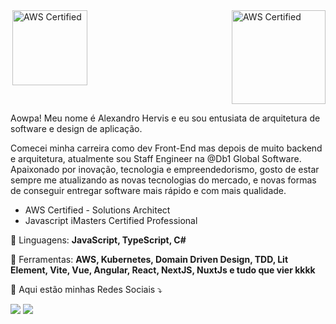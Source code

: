 
 <div style="display: flex; justify-content: space-between; align-itens: bottom">    
   <img  align="right" src="https://d1.awsstatic.com/training-and-certification/certification-badges/AWS-Certified-Cloud-Practitioner_badge.634f8a21af2e0e956ed8905a72366146ba22b74c.png" min-width="120px" max-width="120px" width="120px" alt="AWS Certified ">
   <img  align="right" src="https://d1.awsstatic.com/training-and-certification/certification-badges/AWS-Certified-Solutions-Architect-Associate_badge.3419559c682629072f1eb968d59dea0741772c0f.png" min-width="150px" max-width="150px" width="150px" alt="AWS Certified ">
   
 </div> 

<p align="left"> 
Aowpa! Meu nome é Alexandro Hervis e eu sou entusiata de arquitetura de software e design de aplicação. 
  
Comecei minha carreira como dev Front-End mas depois de muito backend e arquitetura, atualmente sou Staff Engineer na @Db1 Global Software. Apaixonado por inovação, tecnologia e empreendedorismo, gosto de estar sempre me atualizando as novas tecnologias do mercado, e novas formas de conseguir entregar software mais rápido e com mais qualidade. 


* AWS Certified - Solutions Architect
* Javascript iMasters Certified Professional

</p>

<p align="left">
  🦄  Linguagens: <strong>JavaScript, TypeScript, C#</strong>
</p>

<p align="left">
  💼 Ferramentas: <strong> AWS, Kubernetes, Domain Driven Design, TDD, Lit Element, Vite, Vue, Angular, React, NextJS, NuxtJs e tudo que vier kkkk</strong>
</p>

<p align="left">
  💌 Aqui estão minhas Redes Sociais ⤵️
</p>

<p align="left">
  
  <a href="https://www.linkedin.com/in/alexandro-willian-hervis/" alt="Linkedin">
  <img src="https://img.shields.io/badge/-Linkedin-0e76a8?style=flat-square&logo=Linkedin&logoColor=white&link=https://www.linkedin.com/in/alexandro-willian-hervis/" /></a>

  


  <a href="https://www.instagram.com/alexandro_hervis" alt="Instagram">
  <img src="https://img.shields.io/badge/-Instagram-DF0174?style=flat-square&labelColor=DF0174&logo=instagram&logoColor=white"/></a>
</p>

